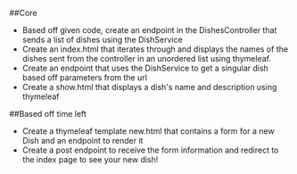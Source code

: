 ##Core

- Based off given code, create an endpoint in the DishesController that sends a 
list of dishes using the DishService
- Create an index.html that iterates through and displays the names of the dishes sent from the
controller in an unordered list using thymeleaf.
- Create an endpoint that uses the DishService to get a singular dish based off 
parameters from the url
- Create a show.html that displays a dish's name and description using thymeleaf

##Based off time left

- Create a thymeleaf template new.html that contains a form for a new Dish and
an endpoint to render it
- Create a post endpoint to receive the form information and redirect to the index
page to see your new dish!